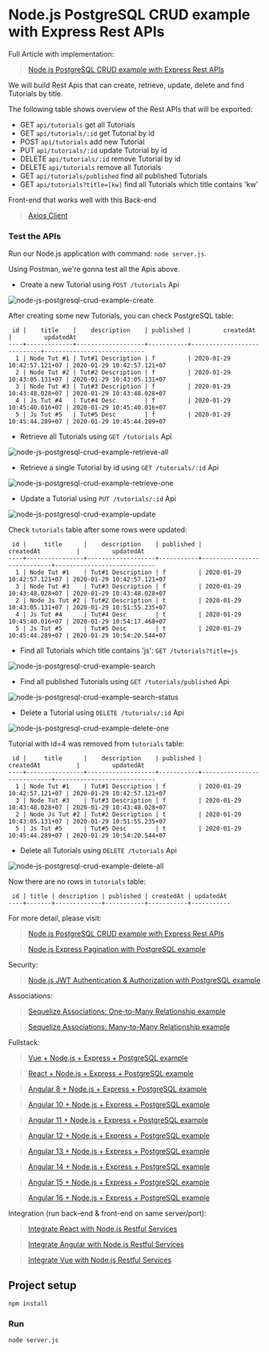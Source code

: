 # Node.js PostgreSQL CRUD example with Express Rest APIs

Full Article with implementation:

> [Node.js PostgreSQL CRUD example with Express Rest APIs](https://www.bezkoder.com/node-express-sequelize-postgresql/)

We will build Rest Apis that can create, retrieve, update, delete and find Tutorials by title.

The following table shows overview of the Rest APIs that will be exported:

- GET `api/tutorials` get all Tutorials
- GET `api/tutorials/:id` get Tutorial by id
- POST `api/tutorials` add new Tutorial
- PUT `api/tutorials/:id` update Tutorial by id
- DELETE `api/tutorials/:id` remove Tutorial by id
- DELETE `api/tutorials` remove all Tutorials
- GET `api/tutorials/published` find all published Tutorials
- GET `api/tutorials?title=[kw]` find all Tutorials which title contains 'kw'

Front-end that works well with this Back-end

> [Axios Client](https://www.bezkoder.com/axios-request/)

### Test the APIs

Run our Node.js application with command: `node server.js`.

Using Postman, we're gonna test all the Apis above.

- Create a new Tutorial using `POST /tutorials` Api

![node-js-postgresql-crud-example-create](https://dev-to-uploads.s3.amazonaws.com/i/hqvz8ra9p21z927iwzph.png)

After creating some new Tutorials, you can check PostgreSQL table:

```testdb=# select * from tutorials;
 id |    title    |    description    | published |         createdAt          |         updatedAt
----+-------------+-------------------+-----------+----------------------------+----------------------------
  1 | Node Tut #1 | Tut#1 Description | f         | 2020-01-29 10:42:57.121+07 | 2020-01-29 10:42:57.121+07
  2 | Node Tut #2 | Tut#2 Description | f         | 2020-01-29 10:43:05.131+07 | 2020-01-29 10:43:05.131+07
  3 | Node Tut #3 | Tut#3 Description | f         | 2020-01-29 10:43:48.028+07 | 2020-01-29 10:43:48.028+07
  4 | Js Tut #4   | Tut#4 Desc        | f         | 2020-01-29 10:45:40.016+07 | 2020-01-29 10:45:40.016+07
  5 | Js Tut #5   | Tut#5 Desc        | f         | 2020-01-29 10:45:44.289+07 | 2020-01-29 10:45:44.289+07
```

- Retrieve all Tutorials using `GET /tutorials` Api

![node-js-postgresql-crud-example-retrieve-all](https://dev-to-uploads.s3.amazonaws.com/i/m9razjm1njgww58er3as.png)

- Retrieve a single Tutorial by id using `GET /tutorials/:id` Api

![node-js-postgresql-crud-example-retrieve-one](https://dev-to-uploads.s3.amazonaws.com/i/0kuojvc596i5u423od2b.png)

- Update a Tutorial using `PUT /tutorials/:id` Api

![node-js-postgresql-crud-example-update](https://dev-to-uploads.s3.amazonaws.com/i/3buqfz0by0lu2z4kf3uq.png)

Check `tutorials` table after some rows were updated:

```testdb=# select * from tutorials;
 id |     title      |    description    | published |         createdAt          |         updatedAt
----+----------------+-------------------+-----------+----------------------------+----------------------------
  1 | Node Tut #1    | Tut#1 Description | f         | 2020-01-29 10:42:57.121+07 | 2020-01-29 10:42:57.121+07
  3 | Node Tut #3    | Tut#3 Description | f         | 2020-01-29 10:43:48.028+07 | 2020-01-29 10:43:48.028+07
  2 | Node Js Tut #2 | Tut#2 Description | t         | 2020-01-29 10:43:05.131+07 | 2020-01-29 10:51:55.235+07
  4 | Js Tut #4      | Tut#4 Desc        | t         | 2020-01-29 10:45:40.016+07 | 2020-01-29 10:54:17.468+07
  5 | Js Tut #5      | Tut#5 Desc        | t         | 2020-01-29 10:45:44.289+07 | 2020-01-29 10:54:20.544+07
```

- Find all Tutorials which title contains 'js': `GET /tutorials?title=js`

![node-js-postgresql-crud-example-search](https://dev-to-uploads.s3.amazonaws.com/i/u2hbmz5r35o7uo09y3z5.png)

- Find all published Tutorials using `GET /tutorials/published` Api

![node-js-postgresql-crud-example-search-status](https://dev-to-uploads.s3.amazonaws.com/i/dbo753wfqibt0b93d82d.png)

- Delete a Tutorial using `DELETE /tutorials/:id` Api

![node-js-postgresql-crud-example-delete-one](https://dev-to-uploads.s3.amazonaws.com/i/pyos3wq4tchb8ixuyj1c.png)

Tutorial with id=4 was removed from `tutorials` table:

```testdb=# select * from tutorials;
 id |     title      |    description    | published |         createdAt          |         updatedAt
----+----------------+-------------------+-----------+----------------------------+----------------------------
  1 | Node Tut #1    | Tut#1 Description | f         | 2020-01-29 10:42:57.121+07 | 2020-01-29 10:42:57.121+07
  3 | Node Tut #3    | Tut#3 Description | f         | 2020-01-29 10:43:48.028+07 | 2020-01-29 10:43:48.028+07
  2 | Node Js Tut #2 | Tut#2 Description | t         | 2020-01-29 10:43:05.131+07 | 2020-01-29 10:51:55.235+07
  5 | Js Tut #5      | Tut#5 Desc        | t         | 2020-01-29 10:45:44.289+07 | 2020-01-29 10:54:20.544+07
```

- Delete all Tutorials using `DELETE /tutorials` Api

![node-js-postgresql-crud-example-delete-all](https://dev-to-uploads.s3.amazonaws.com/i/ga42747jorssl20ywyug.png)

Now there are no rows in `tutorials` table:

```testdb=# select * from tutorials;
 id | title | description | published | createdAt | updatedAt
----+-------+-------------+-----------+-----------+-----------
```

For more detail, please visit:

> [Node.js PostgreSQL CRUD example with Express Rest APIs](https://www.bezkoder.com/node-express-sequelize-postgresql/)

> [Node.js Express Pagination with PostgreSQL example](https://www.bezkoder.com/node-js-pagination-postgresql/)

Security:

> [Node.js JWT Authentication & Authorization with PostgreSQL example](https://www.bezkoder.com/node-js-jwt-authentication-postgresql/)

Associations:

> [Sequelize Associations: One-to-Many Relationship example](https://www.bezkoder.com/sequelize-associate-one-to-many/)

> [Sequelize Associations: Many-to-Many Relationship example](https://www.bezkoder.com/sequelize-associate-many-to-many/)

Fullstack:

> [Vue + Node.js + Express + PostgreSQL example](https://www.bezkoder.com/vue-node-express-postgresql/)

> [React + Node.js + Express + PostgreSQL example](https://www.bezkoder.com/react-node-express-postgresql/)

> [Angular 8 + Node.js + Express + PostgreSQL example](https://www.bezkoder.com/angular-node-express-postgresql/)

> [Angular 10 + Node.js + Express + PostgreSQL example](https://www.bezkoder.com/angular-10-node-express-postgresql/)

> [Angular 11 + Node.js + Express + PostgreSQL example](https://www.bezkoder.com/angular-11-node-js-express-postgresql/)

> [Angular 12 + Node.js + Express + PostgreSQL example](https://www.bezkoder.com/angular-12-node-js-express-postgresql/)

> [Angular 13 + Node.js + Express + PostgreSQL example](https://www.bezkoder.com/angular-13-node-js-express-postgresql/)

> [Angular 14 + Node.js + Express + PostgreSQL example](https://www.bezkoder.com/angular-14-node-js-express-postgresql/)

> [Angular 15 + Node.js + Express + PostgreSQL example](https://www.bezkoder.com/angular-15-node-js-express-postgresql/)

> [Angular 16 + Node.js + Express + PostgreSQL example](https://www.bezkoder.com/angular-16-node-js-express-postgresql/)

Integration (run back-end & front-end on same server/port):

> [Integrate React with Node.js Restful Services](https://www.bezkoder.com/integrate-react-express-same-server-port/)

> [Integrate Angular with Node.js Restful Services](https://www.bezkoder.com/integrate-angular-12-node-js/)

> [Integrate Vue with Node.js Restful Services](https://www.bezkoder.com/serve-vue-app-express/)

## Project setup

```
npm install
```

### Run

```
node server.js
```
